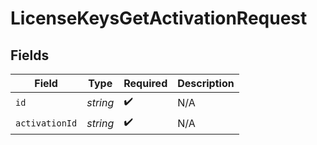 # LicenseKeysGetActivationRequest


## Fields

| Field              | Type               | Required           | Description        |
| ------------------ | ------------------ | ------------------ | ------------------ |
| `id`               | *string*           | :heavy_check_mark: | N/A                |
| `activationId`     | *string*           | :heavy_check_mark: | N/A                |